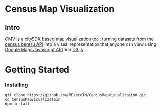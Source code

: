# Census Map Visualization
## Intro
CMV is a [citySDK](http://uscensusbureau.github.io/citysdk) based map visualization tool; turning datasets from the [census bereau API](http://census.gov/data/developers/data-sets.html) into a visual representation that anyone can view using [Google Maps Javascript API](https://developers.google.com/maps/documentation/javascript/) and [D3.js](https://github.com/mbostock/d3)
# Getting Started
### Installing
    git clone https://github.com/MEzeroTM/CensusMapVisualization.git
    cd CensusMapVisualizatoin
    npm install 
    
